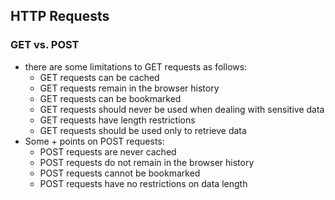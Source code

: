
## HTTP Requests
### GET vs. POST
- there are some limitations to GET requests as follows:
    - GET requests can be cached
    - GET requests remain in the browser history
    - GET requests can be bookmarked
    - GET requests should never be used when dealing with sensitive data
    - GET requests have length restrictions
    - GET requests should be used only to retrieve data
- Some + points on POST requests:
    - POST requests are never cached
    - POST requests do not remain in the browser history
    - POST requests cannot be bookmarked
    - POST requests have no restrictions on data length
